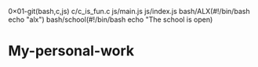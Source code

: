 0×01-git(bash,c,js)
c/c_is_fun.c
js/main.js
js/index.js
bash/ALX(#!/bin/bash echo "alx")
bash/school(#!/bin/bash echo "The school is open)
# My-personal-work
